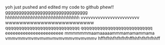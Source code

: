 yoh just pushed and edited my code to  github phew!!
ggggggggggggggggggggggggggggggg
hhhhhhhhhhhhhhhhhhhhhhhhhhhhh
vvvvvvvvvvvvvvvvvvvvvvvv
wwwwwwwwwwwwwwwwwwwwwwwww
qqqqqqqqqqqqqqqqqqqqqqqqqqqq
qqqqqqqqqqqqqqqqqqqqqqqqqqq
eeeeeeeeeeeeeeeeeeeeeee
mmmmmmmaamaaaaammmamamammama
vmmvmmvmvmvmvmvmvmvmmvmvmvmmv
hffhfhhfhfhfhfhffhhfhfhfhfhhff
